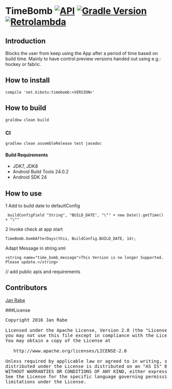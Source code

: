 # TimeBomb [![API](https://img.shields.io/badge/API-15%2B-brightgreen.svg?style=flat)](https://android-arsenal.com/api?level=15)  [![Gradle Version](https://img.shields.io/badge/gradle-3.0-green.svg)](https://docs.gradle.org/current/release-notes) [![Retrolambda](https://img.shields.io/badge/java-8-green.svg)](https://github.com/evant/gradle-retrolambda)

## Introduction

Blocks the user from keep using the App after a period of time based on build time. Mainly to have control preview versions handed out using e.g.: hockey or fabric.

## How to install

    compile 'net.kibotu:timebomb:<VERSION>'

## How to build

    graldew clean build
    
### CI 
    
    gradlew clean assembleRelease test javadoc
    
#### Build Requirements

- JDK7, JDK8
- Android Build Tools 24.0.2
- Android SDK 24 

## How to use

1 Add to build date to defaultConfig

     buildConfigField "String", "BUILD_DATE", "\"" + new Date().getTime() + "\""

2 Invoke check at app start

    TimeBomb.bombAfterDays(this, BuildConfig.BUILD_DATE, 14);

Adapt Message in string.xml 

    <string name="time_bomb_message">This Version is no longer Supported. Please update.</string>

// add public apis and requirements

## Contributors

[Jan Rabe](jan.rabe@kibotu.net)

###License
<pre>
Copyright 2016 Jan Rabe

Licensed under the Apache License, Version 2.0 (the "License");
you may not use this file except in compliance with the License.
You may obtain a copy of the License at

   http://www.apache.org/licenses/LICENSE-2.0

Unless required by applicable law or agreed to in writing, software
distributed under the License is distributed on an "AS IS" BASIS,
WITHOUT WARRANTIES OR CONDITIONS OF ANY KIND, either express or implied.
See the License for the specific language governing permissions and
limitations under the License.
</pre>
